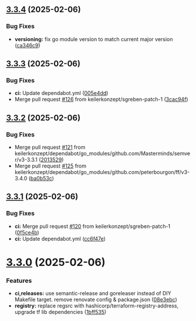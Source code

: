 ## [3.3.4](https://github.com/keilerkonzept/terraform-module-versions/compare/v3.3.3...v3.3.4) (2025-02-06)


### Bug Fixes

* **versioning:** fix go module version to match current major version ([ca346c9](https://github.com/keilerkonzept/terraform-module-versions/commit/ca346c9da5e5ff600b8ff10637ba08a4dfc3c27d))

## [3.3.3](https://github.com/keilerkonzept/terraform-module-versions/compare/v3.3.2...v3.3.3) (2025-02-06)


### Bug Fixes

* **ci:** Update dependabot.yml ([005e4dd](https://github.com/keilerkonzept/terraform-module-versions/commit/005e4dd0c4424ee4dd9fabbca035a0c66973f098))
* Merge pull request [#126](https://github.com/keilerkonzept/terraform-module-versions/issues/126) from keilerkonzept/sgreben-patch-1 ([3cac94f](https://github.com/keilerkonzept/terraform-module-versions/commit/3cac94f2849c152f76db48dc8ff9d7b5cb9ac54f))

## [3.3.2](https://github.com/keilerkonzept/terraform-module-versions/compare/v3.3.1...v3.3.2) (2025-02-06)


### Bug Fixes

* Merge pull request [#121](https://github.com/keilerkonzept/terraform-module-versions/issues/121) from keilerkonzept/dependabot/go_modules/github.com/Masterminds/semver/v3-3.3.1 ([2013529](https://github.com/keilerkonzept/terraform-module-versions/commit/2013529deccfc9c029ba6e3732ad19ee962dd246))
* Merge pull request [#125](https://github.com/keilerkonzept/terraform-module-versions/issues/125) from keilerkonzept/dependabot/go_modules/github.com/peterbourgon/ff/v3-3.4.0 ([ba0b53c](https://github.com/keilerkonzept/terraform-module-versions/commit/ba0b53c66f8fb1abce4d3a4759566887753c94f4))

## [3.3.1](https://github.com/keilerkonzept/terraform-module-versions/compare/v3.3.0...v3.3.1) (2025-02-06)


### Bug Fixes

* **ci:** Merge pull request [#120](https://github.com/keilerkonzept/terraform-module-versions/issues/120) from keilerkonzept/sgreben-patch-1 ([0f5ce4b](https://github.com/keilerkonzept/terraform-module-versions/commit/0f5ce4b55e7283d59fff49223da1ca07332d5c3f))
* **ci:** Update dependabot.yml ([cc6f47e](https://github.com/keilerkonzept/terraform-module-versions/commit/cc6f47e467af42222a9429c203d7865f6608237f))

# [3.3.0](https://github.com/keilerkonzept/terraform-module-versions/compare/v3.2.1...v3.3.0) (2025-02-06)


### Features

* **ci,releases:** use semantic-release and goreleaser instead of DIY Makefile target. remove renovate config & package.json ([08e3ebc](https://github.com/keilerkonzept/terraform-module-versions/commit/08e3ebcfdad3eecca083c6ae772ed1b0fe0a3ebc))
* **registry:** replace regsrc with hashicorp/terraform-registry-address, upgrade tf lib dependencies ([1bff535](https://github.com/keilerkonzept/terraform-module-versions/commit/1bff53526fb2fd83715cd06d9d3628b8b647814e))
